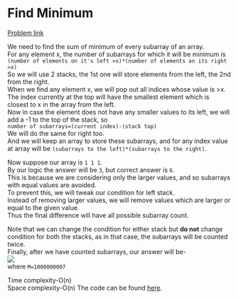 # Find Minimum

[Problem link](https://github.com/dscnsec/DSC-NSEC-Algorithms/blob/master/4.%20Stack/find_min/find_min.md)

We need to find the sum of minimum of every subarray of an array.<br>
For any element x, the number of subarrays for which it will be minimum is ```(number of elements on it's left >x)*(number of elements on its right >x)```<br>
So we will use 2 stacks, the 1st one will store elements from the left, the 2nd from the right.<br>
When we find any element x, we will pop out all indices whose value is >x.<br>
The index currently at the top will have the smallest element which is closest to x in the array from the left.<br>
Now in case the element does not have any smaller values to its left, we will add a -1 to the top of the stack, so <br>
`number of subarrays=(current index)-(stack top)`<br>
We will do the same for right too.<br>
And we will keep an array to store these subarrays, and for any index value at array will be ``(subarrays to the left)*(subarrays to the right)``.

Now suppose our array is `1 1 1`.<br>
By our logic the answer will be `3`, but correct answer is `6`.<br>
This is because we are considering only the larger values, and so subarrays with equal values are avoided.<br>
To prevent this, we will tweak our condition for left stack.<br>
Instead of removing larger values, we will remove values which are larger or equal to the given value.<br>
Thus the final difference will have all possible subarray count.<br>

Note that we can change the condition for either stack but **do not** change condition for both the stacks, as in that case, the subarrays will be counted twice.<br>
Finally, after we have counted subarrays, our answer will be-<br>
![](https://github.com/m-e-r-l-i-n/DSC-NSEC-Algorithms/blob/documentation/Documentation/Tamonash_Chakraborty/dependencies/img-37950aa46edd0985.png)<br>
where `M=1000000007`

Time complexity-O(n)<br>
Space complexity-O(n)
The code can be found [here](https://github.com/dscnsec/DSC-NSEC-Algorithms/blob/master/4.%20Stack/find_min/find_min_merlin.cpp).
